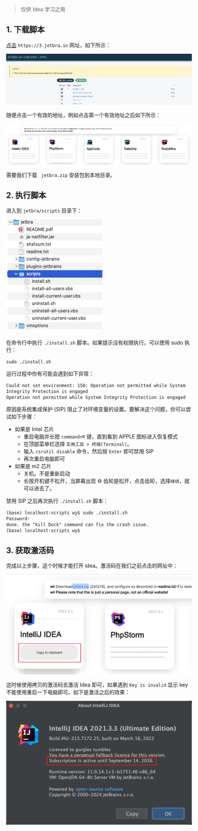 > 仅供 Idea 学习之用

## 1. 下载脚本

[点击](https://3.jetbra.in) `https://3.jetbra.in` 网址，如下所示：

![](idea-active-1.png)

随便点击一个有效的地址，例如点击第一个有效地址之后如下所示：

![](idea-active-2.png)

需要我们下载 ` jetbra.zip` 安装包到本地目录。

## 2. 执行脚本

进入到 `jetbra/scripts` 目录下：

![](idea-active-3.png)

在命令行中执行 `./install.sh` 脚本。如果提示没有权限执行，可以使用 sudo 执行：
```
sudo ./install.sh
```
运行过程中你有可能会遇到如下异常：
```
Could not set environment: 150: Operation not permitted while System Integrity Protection is engaged
Operation not permitted while System Integrity Protection is engaged
```
原因是系统集成保护 (SIP) 阻止了对环境变量的设置。要解决这个问题，你可以尝试如下步骤：
- 如果是 Intel 芯片
  - 重启电脑并长摁 `command+R` 键，直到看到 APPLE 图标进入恢复模式
  - 在顶部菜单栏选择 `实用工具 > 终端(Terminal)`。
  - 输入 `csrutil disable` 命令，然后按 `Enter` 即可禁用 SIP
  - 再次重启电脑即可
- 如果是 m2 芯片
  - 关机，不是重新启动
  - 长按开机键不松开，当屏幕出现 ⚙️ 齿轮是松开，点击齿轮，选择`继续`，就可以进去了。

禁用 SIP 之后再次执行 `./install.sh` 脚本：
```
(base) localhost:scripts wy$ sudo ./install.sh
Password:
done. the "kill Dock" command can fix the crash issue.
(base) localhost:scripts wy$
```

## 3. 获取激活码

完成以上步骤，这个时候才能打开 idea。激活码在我们之前点击的网址中：

![](idea-active-4.png)

这时候使用拷贝的激活码去激活 Idea 即可，如果遇到 `Key is invalid` 显示 key 不能使用重启一下电脑即可。如下是激活之后的效果：

![](idea-active-5.png)
